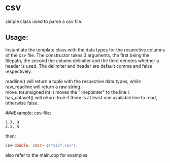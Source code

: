 # csv

simple class used to parse a csv file. 


## Usage:
Instantiate the template class with the data types for the respective columns of the csv file.
The constructor takes 3 arguments, the first being the filepath, the second the column delimiter and the third denotes 
whether a header is used. The delimiter and header are default comma and false respectively.  

readline() will return a tuple with the respective data types, while raw_readline will return a raw string.  
move_to(unsigned int l) moves the "linepointer" to the line l.  
has_dataset() will return true if there is at least one available line to read, otherwise false.


###Example:
csv-file:  
```
1.3, Q  
2.1, R  
```

then:
```cpp
csv<double, char> c("csvf.csv");
```

also refer to the main.cpp for examples.
